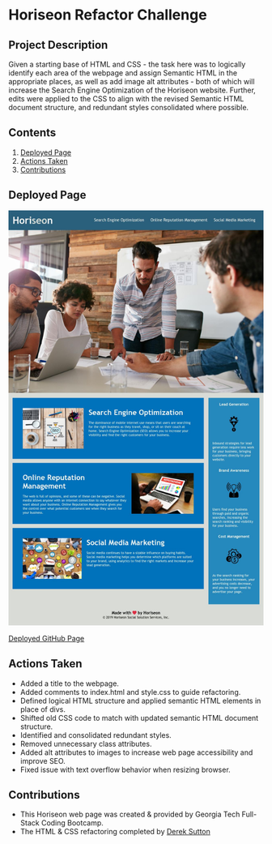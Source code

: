 # Horiseon Refactor Challenge

## Project Description
Given a starting base of HTML and CSS - the task here was to logically identify each area of the webpage and assign Semantic HTML in the appropriate places, as well as add image alt attributes - both of which will increase the Search Engine Optimization of the Horiseon website. Further, edits were applied to the CSS to align with the revised Semantic HTML document structure, and redundant styles consolidated where possible.

## Contents
1. [Deployed Page](#deployed-page)
2. [Actions Taken](#actions-taken)
3. [Contributions](#contributions)

## Deployed Page

![Deployed Page Screenshot](./assets/images/deployed-screenshot.jpg)

[Deployed GitHub Page](https://dereksutton.github.io/horiseon-refactor/)

## Actions Taken
* Added a title to the webpage.
* Added comments to index.html and style.css to guide refactoring.
* Defined logical HTML structure and applied semantic HTML elements in place of divs.
* Shifted old CSS code to match with updated semantic HTML document structure.
* Identified and consolidated redundant styles.
* Removed unnecessary class attributes.
* Added alt attributes to images to increase web page accessibility and improve SEO.
* Fixed issue with text overflow behavior when resizing browser.

## Contributions
* This Horiseon web page was created & provided by Georgia Tech Full-Stack Coding Bootcamp.
* The HTML & CSS refactoring completed by [Derek Sutton](https://github.com/dereksutton)
